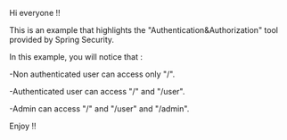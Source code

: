 Hi everyone !!

This is an example that highlights the "Authentication&Authorization" tool provided by Spring Security.

In this example, you will notice that : 

-Non authenticated user can access only "/".

-Authenticated user can access "/" and "/user".

-Admin can access "/" and "/user" and "/admin".

Enjoy !!
